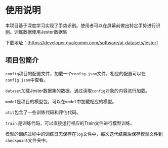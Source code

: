 # 使用说明

​	本项目基于深度学习实现了手势识别。使用者可以在屏幕前做出特定手势进行识别。训练数据使用Jester数据集

下载地址：[https://developer.qualcomm.com/software/ai-datasets/jester]

## 项目包简介

`config`项目的配置文件，加载一个`config.json`文件，相应的配置可以在`config.json`中查看。

`dataset`加载Jester数据集的数据，通过读取`config`对象的内容进行加载。

`model`是项目的模型包，可以在`model`中加载相应的模型。

`util`包含了一些训练代码和评估代码。

`train` 是训练代码，可以直接运行相应的Train文件进行模型训练。

模型的训练过程中的训练日志保存在`log`文件中，每次迭代结束后保存模型文件到`checkpoint`文件夹中。


